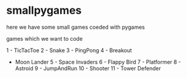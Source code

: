 # smallpygames
here we have some small games coeded with pygames


games which we want to code


1 - TicTacToe
2 - Snake
3 - PingPong
4 - Breakout
  - Moon Lander
5 - Space Invaders
6 - Flappy Bird
7 - Platformer
8 - Astroid 
9 - JumpAndRun
10 - Shooter
11 - Tower Defender






